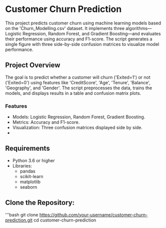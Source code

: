 # Customer Churn Prediction
This project predicts customer churn using machine learning models based on the 'Churn_Modelling.csv' dataset. 
It implements three algorithms—Logistic Regression, Random Forest, and Gradient Boosting—and evaluates their performance using accuracy and F1-score. 
The script generates a single figure with three side-by-side confusion matrices to visualize model performance.

## Project Overview
The goal is to predict whether a customer will churn ('Exited=1') or not ('Exited=0') using features like 'CreditScore', 'Age', 'Tenure', 'Balance', 'Geography', and 'Gender'.
The script preprocesses the data, trains the models, and displays results in a table and confusion matrix plots.

### Features
- Models: Logistic Regression, Random Forest, Gradient Boosting.
- Metrics: Accuracy and F1-score.
- Visualization: Three confusion matrices displayed side by side.
- 
## Requirements
- Python 3.6 or higher
- Libraries:
  - pandas
  - scikit-learn
  - matplotlib
  - seaborn

## Clone the Repository:
   '''bash
   git clone https://github.com/your-username/customer-churn-prediction.git
   cd customer-churn-prediction
